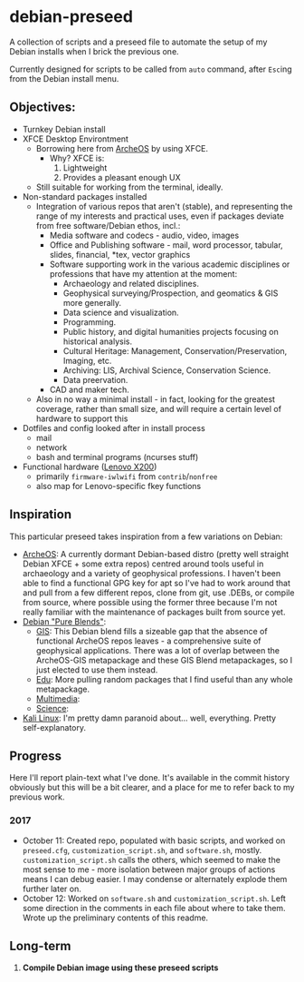# debian-preseed

A collection of scripts and a preseed file to automate the setup of my Debian installs when I brick the previous one.

Currently designed for scripts to be called from `auto` command, after `Esc`ing from the Debian install menu. 

## Objectives:
 - Turnkey Debian install
 - XFCE Desktop Environtment
   - Borrowing here from [ArcheOS](http://www.archeos.eu) by using XFCE. 
	 - Why? XFCE is:
         1. Lightweight
         2. Provides a pleasant enough UX   
   - Still suitable for working from the terminal, ideally.
 - Non-standard packages installed
   - Integration of various repos that aren't (stable), and representing the range of my interests and practical uses, even if packages deviate from free software/Debian ethos, incl.:
     - Media software and codecs - audio, video, images
     - Office and Publishing software - mail, word processor, tabular, slides, financial, *tex, vector graphics
     - Software supporting work in the various academic disciplines or professions that have my attention at the moment:
	   - Archaeology and related disciplines.
	   - Geophysical surveying/Prospection, and geomatics & GIS more generally.
	   - Data science and visualization.
	   - Programming.
	   - Public history, and digital humanities projects focusing on historical analysis.
	   - Cultural Heritage: Management, Conservation/Preservation, Imaging, etc.
	   - Archiving: LIS, Archival Science, Conservation Science.
	   - Data preervation.
     - CAD and maker tech.
   - Also in no way a minimal install - in fact, looking for the greatest coverage, rather than small size, and will require a certain level of hardware to support this
- Dotfiles and config looked after in install process
  - mail
  - network
  - bash and terminal programs (ncurses stuff)
 - Functional hardware ([Lenovo X200](https://support.lenovo.com/ca/en/solutions/pd013529))
   - primarily `firmware-iwlwifi` from `contrib`/`nonfree`
   - also map for Lenovo-specific fkey functions
  
## Inspiration
This particular preseed takes inspiration from a few variations on Debian:
- [ArcheOS](http://www.archeos.eu/): A currently dormant Debian-based distro (pretty well straight Debian XFCE + some extra repos) centred around tools useful in archaeology and a variety of geophysical professions. I haven't been able to find a functional GPG key for apt so I've had to work around that and pull from a few different repos, clone from git, use .DEBs, or compile from source, where possible using the former three because I'm not really familiar with the maintenance of packages built from source yet. 
- [Debian "Pure Blends"](https://www.debian.org/blends/):
  - [GIS](https://www.debian.org/blends/gis/): This Debian blend fills a sizeable gap that the absence of functional ArcheOS repos leaves - a comprehensive suite of geophysical applications. There was a lot of overlap between the ArcheOS-GIS metapackage and these GIS Blend metapackages, so I just elected to use them instead. 
  - [Edu](https://wiki.debian.org/DebianEdu/): More pulling random packages that I find useful than any whole metapackage.
  - [Multimedia](#):
  - [Science](#):
- [Kali Linux](https://www.kali.org/): I'm pretty damn paranoid about... well, everything. Pretty self-explanatory.

## Progress

Here I'll report plain-text what I've done. It's available in the commit history obviously but this will be a bit clearer, and a place for me to refer back to my previous work.
### 2017
- October 11: Created repo, populated with basic scripts, and worked on `preseed.cfg`, `customization_script.sh`, and `software.sh`, mostly. `customization_script.sh` calls the others, which seemed to make the most sense to me - more isolation between major groups of actions means I can debug easier. I may condense or alternately explode them further later on.
- October 12: Worked on `software.sh` and `customization_script.sh`. Left some direction in the comments in each file about where to take them. Wrote up the preliminary contents of this readme.

## Long-term

1. **Compile Debian image using these preseed scripts** 
